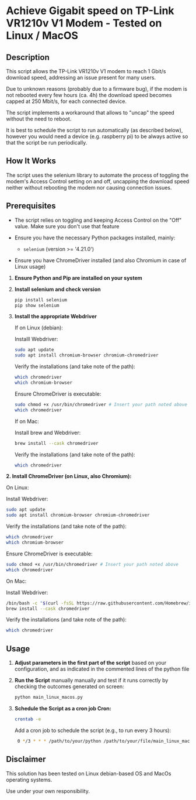 # Achieve Gigabit speed on TP-Link VR1210v V1 Modem - Tested on Linux / MacOS

## Description

This script allows the TP-Link VR1210v V1 modem to reach 1 Gbit/s download speed, addressing an issue present for many users.

Due to unknown reasons (probably due to a firmware bug), if the modem is not rebooted every few hours (ca. 4h) the download speed becomes capped at 250 Mbit/s, for each connected device.

The script implements a workaround that allows to "uncap" the speed without the need to reboot.

It is best to schedule the script to run automatically (as described below), however you would need a device (e.g. raspberry pi) to be always active so that the script be run periodically.

## How It Works

The script uses the selenium library to automate the process of toggling the modem's Access Control setting on and off, uncapping the download speed neither without rebooting the modem nor causing connection issues.

## Prerequisites

- The script relies on toggling and keeping Access Control on the "Off" value. Make sure you don't use that feature

- Ensure you have the necessary Python packages installed, mainly:
  
  - `selenium` (version >= '4.21.0')

- Ensure you have ChromeDriver installed (and also Chromium in case of Linux usage)
1. **Ensure Python and Pip are installed on your system**

2. **Install selenium and check version**
   
   ```python
   pip install selenium
   pip show selenium
   ```

3. **Install the appropriate Webdriver**
   
   If on Linux (debian):
   
   Installl Webdriver:
   
   ```bash
   sudo apt update
   sudo apt install chromium-browser chromium-chromedriver
   ```
   
   Verify the installations (and take note of the path):
   
   ```bash
   which chromedriver
   which chromium-browser
   ```
   
   Ensure ChromeDriver is executable:
   
   ```bash
   sudo chmod +x /usr/bin/chromedriver # Insert your path noted above
   which chromedriver
   ```
   
   If on Mac:
   
   Install brew and Webdriver:
   
   ```bash
   brew install --cask chromedriver
   ```
   
   Verify the installations (and take note of the path):
   
   ```bash
   which chromedriver
   ```

**2. Install ChromeDriver (on Linux, also Chromium):**

   On Linux:

   Install Webdriver:

```bash
sudo apt update
sudo apt install chromium-browser chromium-chromedriver
```

   Verify the installations (and take note of the path):

```bash
which chromedriver
which chromium-browser
```

   Ensure ChromeDriver is executable:

```bash
sudo chmod +x /usr/bin/chromedriver # Insert your path noted above
which chromedriver
```

   On Mac:

   Install Webdriver:

```bash
/bin/bash -c "$(curl -fsSL https://raw.githubusercontent.com/Homebrew/install/HEAD/install.sh)"
brew install --cask chromedriver
```

   Verify the installations (and take note of the path):

```bash
which chromedriver
```

## Usage

1. **Adjust parameters in the first part of the script** based on your configuration, and as indicated in the commented lines of the python file

2. **Run the Script** manually manually and test if it runs correctly by checking the outcomes generated on screen:
   
   ```python
   python main_linux_macos.py
   ```

3. **Schedule the Script as a cron job Cron:** 
   
   ```bash
   crontab -e
   ```
   
   Add a cron job to schedule the script (e.g., to run every 3 hours):
   
   ```bash
    0 */3 * * * /path/to/your/python /path/to/your/file/main_linux_macos.py # Run which python to get your python path
   ```

## Disclaimer

This solution has been tested on Linux debian-based OS and MacOs operating systems.

Use under your own responsibility.
